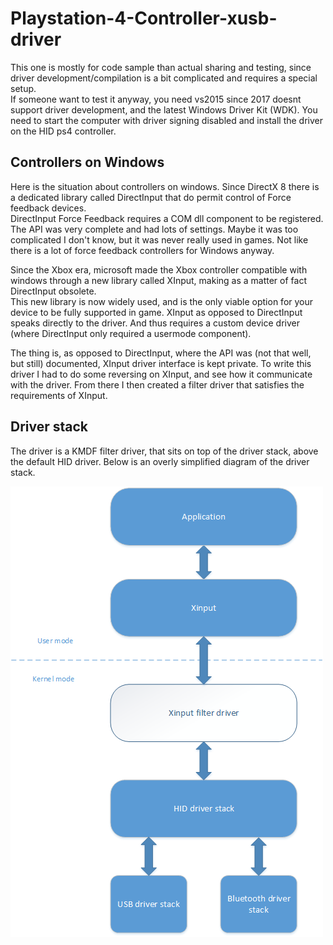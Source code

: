 # Playstation-4-Controller-xusb-driver

This one is mostly for code sample than actual sharing and testing, since driver development/compilation is a bit complicated and requires a special setup.<br/>
If someone want to test it anyway, you need vs2015 since 2017 doesnt support driver development, and the latest Windows Driver Kit (WDK).
You need to start the computer with driver signing disabled and install the driver on the HID ps4 controller.

## Controllers on Windows
Here is the situation about controllers on windows.
Since DirectX 8 there is a dedicated library called DirectInput that do permit control of Force feedback devices.<br/>
DirectInput Force Feedback requires a COM dll component to be registered.
The API was very complete and had lots of settings.
Maybe it was too complicated I don't know, but it was never really used in games.
Not like there is a lot of force feedback controllers for Windows anyway.

Since the Xbox era, microsoft made the Xbox controller compatible with windows through a new library called XInput, making as a matter of fact DirectInput obsolete.<br/>
This new library is now widely used, and is the only viable option for your device to be fully supported in game.
XInput as opposed to DirectInput speaks directly to the driver. And thus requires a custom device driver (where DirectInput only required a usermode component).

The thing is, as opposed to DirectInput, where the API was (not that well, but still) documented, XInput driver interface is kept private.
To write this driver I had to do some reversing on XInput, and see how it communicate with the driver.
From there I then created a filter driver that satisfies the requirements of XInput.

## Driver stack
The driver is a KMDF filter driver, that sits on top of the driver stack, above the default HID driver.
Below is an overly simplified diagram of the driver stack.

<img src="images/ds4_xusb_driver_stack.png">
